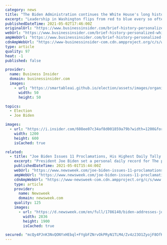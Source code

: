 ```yaml
---
category: news
title: "The Biden Administration continues the White House's long history of personalizing everything, from pens to cookies to shovels"
excerpt: "Leadership in Washington flips from red to blue every so often, but one thing always seems to remain the same: a dedication to personalization."
publishedDateTime: 2021-05-02T17:46:00Z
originalUrl: "https://www.businessinsider.com/brief-history-personalized-white-house-items-candies-shovels-president-2021-5"
webUrl: "https://www.businessinsider.com/brief-history-personalized-white-house-items-candies-shovels-president-2021-5"
ampWebUrl: "https://www.businessinsider.com/brief-history-personalized-white-house-items-candies-shovels-president-2021-5?amp"
cdnAmpWebUrl: "https://www-businessinsider-com.cdn.ampproject.org/c/s/www.businessinsider.com/brief-history-personalized-white-house-items-candies-shovels-president-2021-5?amp"
type: article
quality: 97
heat: -1
published: false

provider:
  name: Business Insider
  domain: businessinsider.com
  images:
    - url: "https://smartableai.github.io/election/assets/images/organizations/businessinsider.com-50x50.jpg"
      width: 50
      height: 50

topics:
  - Election
  - Joe Biden

images:
  - url: "https://i.insider.com/608ee07c34af8d001859a79b?width=1200&format=jpeg"
    width: 1200
    height: 600
    isCached: true

related:
  - title: "Joe Biden Issues 11 Proclamations, His Highest Daily Tally So Far"
    excerpt: "President Joe Biden set a personal daily record for The president issued 11 proclamations on April 30. Proclamations are statements that serve a variety of functions, such as issuing a directive, acknowledging an event or person,"
    publishedDateTime: 2021-05-01T15:44:00Z
    webUrl: "https://www.newsweek.com/joe-biden-issues-11-proclamations-his-highest-daily-tally-so-far-1588054"
    ampWebUrl: "https://www.newsweek.com/joe-biden-issues-11-proclamations-his-highest-daily-tally-so-far-1588054?amp=1"
    cdnAmpWebUrl: "https://www-newsweek-com.cdn.ampproject.org/c/s/www.newsweek.com/joe-biden-issues-11-proclamations-his-highest-daily-tally-so-far-1588054?amp=1"
    type: article
    provider:
      name: Newsweek
      domain: newsweek.com
    quality: 125
    images:
      - url: "https://d.newsweek.com/en/full/1786140/biden-addresses-joint-session-congress.jpg"
        width: 2836
        height: 1900
        isCached: true

secured: "mcQy4PJnK3NvQONYxHEbql+FYgbFZNrvOkPRyN1TLM4/Zv4z23O1ZyojF8OfKN5XgGs3XlHNlQqQiPpLMyUkCEd8DYEGT+iC+Ut2SxLK7KrxhG0Rf5udyWverk7M62MjIDVdApQm4wNQK86S5UthLfHcDtuddd9XN2NdVkWmqqdDy+bm9VdlV9QT1YRZwXFsspdHBqZbhSIWGABvm+Fqxlff5QTsNWbqjUKzQzyXFn+msOs8e9bh6rZLbDTADqkyBO7diG8N0UWt2kDeqsWLTJUDWksw0kuUP6bqjKs0iAwirZJI9gpp6LZ13k3MsYtvpVo+nzlfREN+GR1UbfAydezYJduGnFIn0eSeBxrPdsc=;VTfmlypHPe3nVqpZCUgajg=="
---
```


